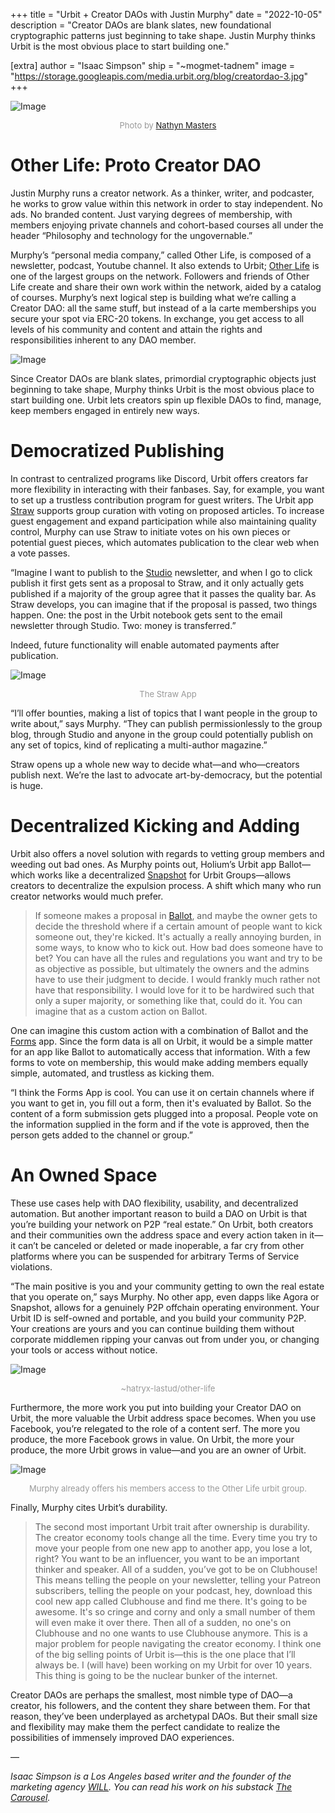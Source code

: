 +++
title = "Urbit + Creator DAOs with Justin Murphy"
date = "2022-10-05"
description = "Creator DAOs are blank slates, new foundational cryptographic patterns just beginning to take shape. Justin Murphy thinks Urbit is the most obvious place to start building one."

[extra]
author = "Isaac Simpson"
ship = "~mogmet-tadnem"
image = "https://storage.googleapis.com/media.urbit.org/blog/creatordao-3.jpg"
+++

![Image](https://storage.googleapis.com/media.urbit.org/blog/creatordao-3.jpg)
<div style="font-size:13px; text-align: center; color: #999">Photo by <a href="https://unsplash.com/@nathynmasters
">Nathyn Masters</a></div>

# Other Life: Proto Creator DAO

Justin Murphy runs a creator network. As a thinker, writer, and podcaster, he works to grow value within this network in order to stay independent. No ads. No branded content. Just varying degrees of membership, with members enjoying private channels and cohort-based courses all under the header “Philosophy and technology for the ungovernable.” 

Murphy’s “personal media company,” called Other Life, is composed of a newsletter, podcast, Youtube channel.  It also extends to Urbit; [Other Life](https://urbit.org/groups/~hatryx-lastud/other-life) is one of the largest groups on the network. Followers and friends of Other Life create and share their own work within the network, aided by a catalog of courses. Murphy’s next logical step is building what we’re calling a Creator DAO: all the same stuff, but instead of a la carte memberships you secure your spot via ERC-20 tokens. In exchange, you get access to all levels of his community and content and attain the rights and responsibilities inherent to any DAO member.

![Image](https://storage.googleapis.com/media.urbit.org/blog/otherlife.png)

Since Creator DAOs are blank slates, primordial cryptographic objects just beginning to take shape, Murphy thinks Urbit is the most obvious place to start building one. Urbit lets creators spin up flexible DAOs to find, manage, keep members engaged in entirely new ways. 


# Democratized Publishing

In contrast to centralized programs like Discord, Urbit offers creators far more flexibility in interacting with their fanbases. Say, for example, you want to set up a trustless contribution program for guest writers. The Urbit app [Straw](https://urbit.org/applications/~pocwet/straw) supports group curation with voting on proposed articles. To increase guest engagement and expand participation while also maintaining quality control, Murphy can use Straw to initiate votes on his own pieces or potential guest pieces, which automates publication to the clear web when a vote passes.

“Imagine I want to publish to the [Studio](https://urbit.org/applications/~tirrel/studio) newsletter, and when I go to click publish it first gets sent as a proposal to Straw, and it only actually gets published if a majority of the group agree that it passes the quality bar. As Straw develops, you can imagine that if the proposal is passed, two things happen. One: the post in the Urbit notebook gets sent to the email newsletter through Studio. Two: money is transferred.”

Indeed, future functionality will enable automated payments after publication.

![Image](https://storage.googleapis.com/media.urbit.org/blog/straw.jpg)
<div style="font-size:13px; text-align: center; color: #999;">The Straw App</div>

“I’ll offer bounties, making a list of topics that I want people in the group to write about,” says Murphy. “They can publish permissionlessly to the group blog, through Studio and anyone in the group could potentially publish on any set of topics, kind of replicating a multi-author magazine.”

Straw opens up a whole new way to decide what—and who—creators publish next. We’re the last to advocate art-by-democracy, but the potential is huge. 

# Decentralized Kicking and Adding

Urbit also offers a novel solution with regards to vetting group members and weeding out bad ones. As Murphy points out, Holium’s Urbit app Ballot—which works like a decentralized [Snapshot](https://snapshot.org/#/) for Urbit Groups—allows creators to decentralize the expulsion process.  A shift which many who run creator networks would much prefer.

> If someone makes a proposal in [Ballot](https://urbit.org/applications/~lomder-librun/ballot), and maybe the owner gets to decide the threshold where if a certain amount of people want to kick someone out, they're kicked. It's actually a really annoying burden, in some ways, to know who to kick out. How bad does someone have to bet? You can have all the rules and regulations you want and try to be as objective as possible, but ultimately the owners and the admins have to use their judgment to decide. I would frankly much rather not have that responsibility. I would love for it to be hardwired such that only a super majority, or something like that, could do it. You can imagine that as a custom action on Ballot.

One can imagine this custom action with a combination of Ballot and the [Forms](/applications/~donpub-datdux/forms) app.  Since the form data is all on Urbit, it would be a simple matter for an app like Ballot to automatically access that information.  With a few forms to vote on membership, this would make adding members equally simple, automated, and trustless as kicking them.

“I think the Forms App is cool. You can use it on certain channels where if you want to get in, you fill out a form, then it's evaluated by Ballot. So the content of a form submission gets plugged into a proposal. People vote on the information supplied in the form and if the vote is approved, then the person gets added to the channel or group.”

# An Owned Space

These use cases help with DAO flexibility, usability, and decentralized automation. But another important reason to build a DAO on Urbit is that you’re building your network on P2P “real estate.” On Urbit, both creators and their communities own the address space and every action taken in it—it can’t be canceled or deleted or made inoperable, a far cry from other platforms where you can be suspended for arbitrary Terms of Service violations. 

“The main positive is you and your community getting to own the real estate that you operate on,” says Murphy. No other app, even dapps like Agora or Snapshot, allows for a genuinely P2P offchain operating environment. Your Urbit ID is self-owned and portable, and you build your community P2P. Your creations are yours and you can continue building them without corporate middlemen ripping your canvas out from under you, or changing your tools or access without notice.

![Image](https://storage.googleapis.com/media.urbit.org/blog/otherlifegroup.png)
<div style="font-size:13px; text-align: center; color: #999">~hatryx-lastud/other-life</div>

Furthermore, the more work you put into building your Creator DAO on Urbit, the more valuable the Urbit address space becomes. When you use Facebook, you’re relegated to the role of a content serf. The more you produce, the more Facebook grows in value. On Urbit, the more your produce, the more Urbit grows in value—and you are an owner of Urbit. 

![Image](https://storage.googleapis.com/media.urbit.org/blog/justinmurphy.jpg)
<div style="font-size:13px; text-align: center; color: #999">Murphy already offers his members access to the Other Life urbit group.</div>

Finally, Murphy cites Urbit’s durability.

> The second most important Urbit trait after ownership is durability. The creator economy tools change all the time. Every time you try to move your people from one new app to another app, you lose a lot, right? You want to be an influencer, you want to be an important thinker and speaker. All of a sudden, you’ve got to be on Clubhouse! This means telling the people on your newsletter, telling your Patreon subscribers, telling the people on your podcast, hey, download this cool new app called Clubhouse and find me there. It's going to be awesome. It's so cringe and corny and only a small number of them will even make it over there. Then all of a sudden, no one's on Clubhouse and no one wants to use Clubhouse anymore. This is a major problem for people navigating the creator economy. I think one of the big selling points of Urbit is—this is the one place that I’ll always be. I (will have) been working on my Urbit for over 10 years. This thing is going to be the nuclear bunker of the internet.

Creator DAOs are perhaps the smallest, most nimble type of DAO—a creator, his followers, and the content they share between them. For that reason, they’ve been underplayed as archetypal DAOs. But their small size and flexibility may make them the perfect candidate to realize the possibilities of immensely improved DAO experiences. 

—

*Isaac Simpson is a Los Angeles based writer and the founder of the marketing agency [WILL](https://willtheagency.com/). You can read his work on his substack [The Carousel](https://thecarousel.substack.com/).*
